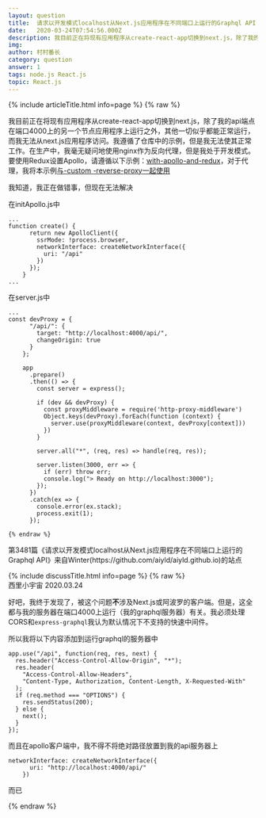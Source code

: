 ```yaml
---
layout: question
title:  请求以开发模式localhost从Next.js应用程序在不同端口上运行的Graphql API
date:   2020-03-24T07:54:56.000Z
description: 我目前正在将现有应用程序从create-react-app切换到next.js，除了我的api端点在端口4000上的另一个节点应用程序上运行之外，其他一切...
img: 
author: 村村番长
category: question
answer: 1
tags: node.js React.js
topic: React.js
---
```

<div class="article-root">
  <div class="article">
    {% include articleTitle.html info=page %}
    {% raw %}
    <div class="article-content"><p><font style="vertical-align: inherit;"><font style="vertical-align: inherit;">我目前正在将现有应用程序从create-react-app切换到next.js，除了我的api端点在端口4000上的另一个节点应用程序上运行之外，其他一切似乎都能正常运行，而我无法从next.js应用程序访问。</font><font style="vertical-align: inherit;">我遵循了仓库中的示例，但是我无法使其正常工作。在生产中，我毫无疑问地使用nginx作为反向代理，但是我处于开发模式。</font><font style="vertical-align: inherit;">要使用Redux设置Apollo，请遵循以下示例：</font></font><a href="https://github.com/zeit/next.js/tree/master/examples/with-apollo-and-redux" rel="nofollow noreferrer"><font style="vertical-align: inherit;"><font style="vertical-align: inherit;">with-apollo-and-redux</font></font></a><font style="vertical-align: inherit;"><font style="vertical-align: inherit;">，对于代理，我将本示例</font><a href="https://github.com/zeit/next.js/tree/master/examples/with-custom-reverse-proxy" rel="nofollow noreferrer"><font style="vertical-align: inherit;">与</font></a><a href="https://github.com/zeit/next.js/tree/master/examples/with-apollo-and-redux" rel="nofollow noreferrer"><font style="vertical-align: inherit;">-custom </font></a></font><a href="https://github.com/zeit/next.js/tree/master/examples/with-custom-reverse-proxy" rel="nofollow noreferrer"><font style="vertical-align: inherit;"><font style="vertical-align: inherit;">-reverse-proxy一起使用</font></font></a></p>

<p><font style="vertical-align: inherit;"><font style="vertical-align: inherit;">我知道，我正在做错事，但现在无法解决</font></font></p>

<p><font style="vertical-align: inherit;"><font style="vertical-align: inherit;">在initApollo.js中</font></font></p>

<pre><code>...    <font></font>
function create() {<font></font>
      return new ApolloClient({<font></font>
        ssrMode: !process.browser,<font></font>
        networkInterface: createNetworkInterface({<font></font>
          uri: "/api" <font></font>
        })<font></font>
      });<font></font>
    }<font></font>
...<font></font>
</code></pre>

<p><font style="vertical-align: inherit;"><font style="vertical-align: inherit;">在server.js中</font></font></p>

<pre><code>...    <font></font>
const devProxy = {<font></font>
      "/api/": {<font></font>
        target: "http://localhost:4000/api/",<font></font>
        changeOrigin: true<font></font>
      }<font></font>
    };<font></font>
<font></font>
    app<font></font>
      .prepare()<font></font>
      .then(() =&gt; {<font></font>
        const server = express();<font></font>
<font></font>
        if (dev &amp;&amp; devProxy) {<font></font>
          const proxyMiddleware = require('http-proxy-middleware')<font></font>
          Object.keys(devProxy).forEach(function (context) {<font></font>
            server.use(proxyMiddleware(context, devProxy[context]))<font></font>
          })<font></font>
        }<font></font>
<font></font>
        server.all("*", (req, res) =&gt; handle(req, res));<font></font>
<font></font>
        server.listen(3000, err =&gt; {<font></font>
          if (err) throw err;<font></font>
          console.log("&gt; Ready on http://localhost:3000");<font></font>
        });<font></font>
      })<font></font>
      .catch(ex =&gt; {<font></font>
        console.error(ex.stack);<font></font>
        process.exit(1);<font></font>
      });<font></font>
</code></pre></div>
    {% endraw %}
  </div>
  <p class="winter_mark">第3481篇《请求以开发模式localhost从Next.js应用程序在不同端口上运行的Graphql API》来自Winter(https://github.com/aiyld/aiyld.github.io)的站点</p>
  <div class="discuss-wrapper">
    {% include discussTitle.html info=page %}
    {% raw %}
    <div class="discuss-list">
    <div class="discuss-item">
        <div class="discuss-parent">
          <div class="discuss-meta">
            <span class="discuss-user">西里小宇宙</span>
            <span class="discuss-time">2020.03.24</span>
          </div>
          <div class="discuss-comment"><p><font style="vertical-align: inherit;"><font style="vertical-align: inherit;">好吧，我终于发现了，被这个问题</font></font><strong><font style="vertical-align: inherit;"><font style="vertical-align: inherit;">不</font></font></strong><font style="vertical-align: inherit;"><font style="vertical-align: inherit;">涉及Next.js或阿波罗的客户端。</font><font style="vertical-align: inherit;">但是，这全都与我的服务器在端口4000上运行（我的graphql服务器）有关。</font><font style="vertical-align: inherit;">我必须处理CORS和</font></font><code>express-graphql</code><font style="vertical-align: inherit;"><font style="vertical-align: inherit;">我认为默认情况下不支持</font><font style="vertical-align: inherit;">的快速中间件</font><font style="vertical-align: inherit;">。</font></font></p>

<p><font style="vertical-align: inherit;"><font style="vertical-align: inherit;">所以我将以下内容添加到运行graphql的服务器中</font></font></p>

<pre><code>app.use("/api", function(req, res, next) {<font></font>
  res.header("Access-Control-Allow-Origin", "*");<font></font>
  res.header(<font></font>
    "Access-Control-Allow-Headers",<font></font>
    "Content-Type, Authorization, Content-Length, X-Requested-With"<font></font>
  );<font></font>
  if (req.method === "OPTIONS") {<font></font>
    res.sendStatus(200);<font></font>
  } else {<font></font>
    next();<font></font>
  }<font></font>
});<font></font>
</code></pre>

<p><font style="vertical-align: inherit;"><font style="vertical-align: inherit;">而且在apollo客户端中，我不得不将绝对路径放置到我的api服务器上</font></font></p>

<pre><code>networkInterface: createNetworkInterface({<font></font>
      uri: "http://localhost:4000/api/"<font></font>
    })<font></font>
</code></pre>

<p><font style="vertical-align: inherit;"><font style="vertical-align: inherit;">而已 </font></font></p></div>
        </div></div>
    </div>
    {% endraw %}
  </div>
<div>
